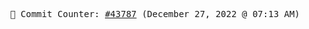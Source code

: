 <p align="center">
    <samp>
        📮 Commit Counter: <a href="https://github.com/Javascript-void0/Javascript-void0/commits/main">#43787</a> (December 27, 2022 @ 07:13 AM)
    </samp>
</p>